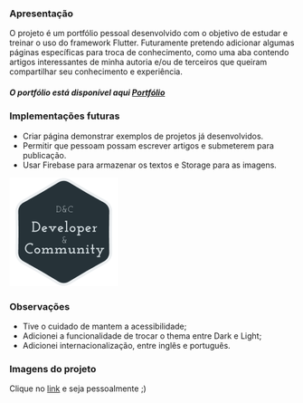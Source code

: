 ### Apresentação

O projeto é um portfólio pessoal desenvolvido com o objetivo de estudar e treinar o uso do framework Flutter.  Futuramente pretendo adicionar algumas páginas específicas para troca de conhecimento, como uma aba contendo artigos interessantes de minha autoria e/ou de terceiros que queiram compartilhar seu conhecimento e experiência.

##### O portfólio está disponível aqui [Portfólio](https://portfolio-d2ae1.firebaseapp.com/#/)

### Implementações futuras
- Criar página demonstrar exemplos de projetos já desenvolvidos.
- Permitir que pessoam possam escrever artigos e submeterem para publicação.
- Usar Firebase para armazenar os textos e Storage para as imagens.


![](https://raw.githubusercontent.com/Clediano/portfolio/main/web/icons/icon_192.png)

### Observações
- Tive o cuidado de mantem a acessibilidade;
- Adicionei a funcionalidade de trocar o thema entre Dark e Light;
- Adicionei internacionalização, entre inglês e português.

### Imagens do projeto
Clique no [link](https://portfolio-d2ae1.firebaseapp.com/#/) e seja pessoalmente ;)
